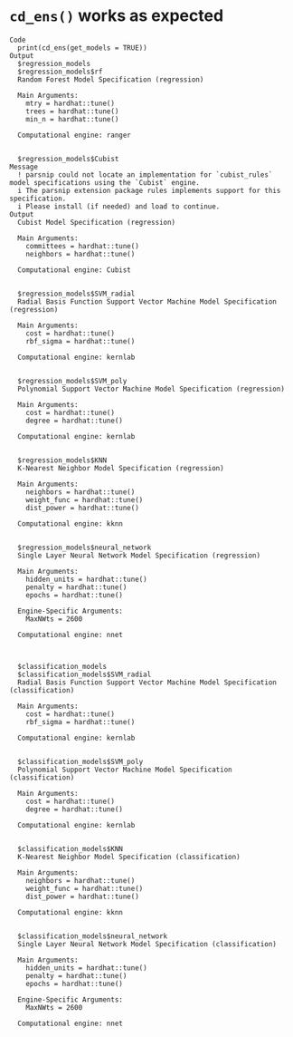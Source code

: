 # `cd_ens()` works as expected

    Code
      print(cd_ens(get_models = TRUE))
    Output
      $regression_models
      $regression_models$rf
      Random Forest Model Specification (regression)
      
      Main Arguments:
        mtry = hardhat::tune()
        trees = hardhat::tune()
        min_n = hardhat::tune()
      
      Computational engine: ranger 
      
      
      $regression_models$Cubist
    Message
      ! parsnip could not locate an implementation for `cubist_rules` model specifications using the `Cubist` engine.
      i The parsnip extension package rules implements support for this specification.
      i Please install (if needed) and load to continue.
    Output
      Cubist Model Specification (regression)
      
      Main Arguments:
        committees = hardhat::tune()
        neighbors = hardhat::tune()
      
      Computational engine: Cubist 
      
      
      $regression_models$SVM_radial
      Radial Basis Function Support Vector Machine Model Specification (regression)
      
      Main Arguments:
        cost = hardhat::tune()
        rbf_sigma = hardhat::tune()
      
      Computational engine: kernlab 
      
      
      $regression_models$SVM_poly
      Polynomial Support Vector Machine Model Specification (regression)
      
      Main Arguments:
        cost = hardhat::tune()
        degree = hardhat::tune()
      
      Computational engine: kernlab 
      
      
      $regression_models$KNN
      K-Nearest Neighbor Model Specification (regression)
      
      Main Arguments:
        neighbors = hardhat::tune()
        weight_func = hardhat::tune()
        dist_power = hardhat::tune()
      
      Computational engine: kknn 
      
      
      $regression_models$neural_network
      Single Layer Neural Network Model Specification (regression)
      
      Main Arguments:
        hidden_units = hardhat::tune()
        penalty = hardhat::tune()
        epochs = hardhat::tune()
      
      Engine-Specific Arguments:
        MaxNWts = 2600
      
      Computational engine: nnet 
      
      
      
      $classification_models
      $classification_models$SVM_radial
      Radial Basis Function Support Vector Machine Model Specification (classification)
      
      Main Arguments:
        cost = hardhat::tune()
        rbf_sigma = hardhat::tune()
      
      Computational engine: kernlab 
      
      
      $classification_models$SVM_poly
      Polynomial Support Vector Machine Model Specification (classification)
      
      Main Arguments:
        cost = hardhat::tune()
        degree = hardhat::tune()
      
      Computational engine: kernlab 
      
      
      $classification_models$KNN
      K-Nearest Neighbor Model Specification (classification)
      
      Main Arguments:
        neighbors = hardhat::tune()
        weight_func = hardhat::tune()
        dist_power = hardhat::tune()
      
      Computational engine: kknn 
      
      
      $classification_models$neural_network
      Single Layer Neural Network Model Specification (classification)
      
      Main Arguments:
        hidden_units = hardhat::tune()
        penalty = hardhat::tune()
        epochs = hardhat::tune()
      
      Engine-Specific Arguments:
        MaxNWts = 2600
      
      Computational engine: nnet 
      
      
      

